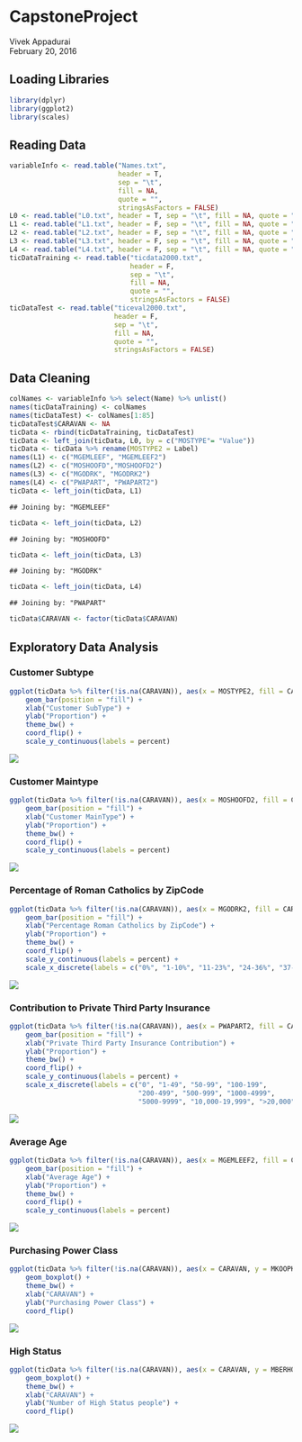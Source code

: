 # CapstoneProject
Vivek Appadurai  
February 20, 2016  

## Loading Libraries


```r
library(dplyr)
library(ggplot2)
library(scales)
```

## Reading Data


```r
variableInfo <- read.table("Names.txt", 
                           header = T, 
                           sep = "\t", 
                           fill = NA, 
                           quote = "",
                           stringsAsFactors = FALSE)
L0 <- read.table("L0.txt", header = T, sep = "\t", fill = NA, quote = "")
L1 <- read.table("L1.txt", header = F, sep = "\t", fill = NA, quote = "")
L2 <- read.table("L2.txt", header = F, sep = "\t", fill = NA, quote = "")
L3 <- read.table("L3.txt", header = F, sep = "\t", fill = NA, quote = "")
L4 <- read.table("L4.txt", header = F, sep = "\t", fill = NA, quote = "")
ticDataTraining <- read.table("ticdata2000.txt", 
                              header = F, 
                              sep = "\t", 
                              fill = NA, 
                              quote = "", 
                              stringsAsFactors = FALSE)
ticDataTest <- read.table("ticeval2000.txt", 
                          header = F, 
                          sep = "\t", 
                          fill = NA, 
                          quote = "",
                          stringsAsFactors = FALSE)
```

## Data Cleaning


```r
colNames <- variableInfo %>% select(Name) %>% unlist()
names(ticDataTraining) <- colNames
names(ticDataTest) <- colNames[1:85]
ticDataTest$CARAVAN <- NA
ticData <- rbind(ticDataTraining, ticDataTest)
ticData <- left_join(ticData, L0, by = c("MOSTYPE"= "Value"))
ticData <- ticData %>% rename(MOSTYPE2 = Label)
names(L1) <- c("MGEMLEEF", "MGEMLEEF2")
names(L2) <- c("MOSHOOFD","MOSHOOFD2")
names(L3) <- c("MGODRK", "MGODRK2")
names(L4) <- c("PWAPART", "PWAPART2")
ticData <- left_join(ticData, L1)
```

```
## Joining by: "MGEMLEEF"
```

```r
ticData <- left_join(ticData, L2)
```

```
## Joining by: "MOSHOOFD"
```

```r
ticData <- left_join(ticData, L3)
```

```
## Joining by: "MGODRK"
```

```r
ticData <- left_join(ticData, L4)
```

```
## Joining by: "PWAPART"
```

```r
ticData$CARAVAN <- factor(ticData$CARAVAN)
```

## Exploratory Data Analysis

### Customer Subtype


```r
ggplot(ticData %>% filter(!is.na(CARAVAN)), aes(x = MOSTYPE2, fill = CARAVAN)) + 
    geom_bar(position = "fill") +
    xlab("Customer SubType") +
    ylab("Proportion") +
    theme_bw() + 
    coord_flip() +
    scale_y_continuous(labels = percent)
```

![](CapstoneProject_files/figure-html/unnamed-chunk-4-1.png)

### Customer Maintype


```r
ggplot(ticData %>% filter(!is.na(CARAVAN)), aes(x = MOSHOOFD2, fill = CARAVAN)) + 
    geom_bar(position = "fill") +
    xlab("Customer MainType") +
    ylab("Proportion") +
    theme_bw() + 
    coord_flip() +
    scale_y_continuous(labels = percent)
```

![](CapstoneProject_files/figure-html/unnamed-chunk-5-1.png)

### Percentage of Roman Catholics by ZipCode


```r
ggplot(ticData %>% filter(!is.na(CARAVAN)), aes(x = MGODRK2, fill = CARAVAN)) + 
    geom_bar(position = "fill") +
    xlab("Percentage Roman Catholics by ZipCode") +
    ylab("Proportion") +
    theme_bw() + 
    coord_flip() +
    scale_y_continuous(labels = percent) + 
    scale_x_discrete(labels = c("0%", "1-10%", "11-23%", "24-36%", "37-49%", "50-62%", "63-75%", "76-88%", "89-99%", "100%"))
```

![](CapstoneProject_files/figure-html/unnamed-chunk-6-1.png)

### Contribution to Private Third Party Insurance


```r
ggplot(ticData %>% filter(!is.na(CARAVAN)), aes(x = PWAPART2, fill = CARAVAN)) + 
    geom_bar(position = "fill") +
    xlab("Private Third Party Insurance Contribution") +
    ylab("Proportion") +
    theme_bw() + 
    coord_flip() +
    scale_y_continuous(labels = percent) +
    scale_x_discrete(labels = c("0", "1-49", "50-99", "100-199", 
                                "200-499", "500-999", "1000-4999", 
                                "5000-9999", "10,000-19,999", ">20,000"))
```

![](CapstoneProject_files/figure-html/unnamed-chunk-7-1.png)

### Average Age


```r
ggplot(ticData %>% filter(!is.na(CARAVAN)), aes(x = MGEMLEEF2, fill = CARAVAN)) + 
    geom_bar(position = "fill") +
    xlab("Average Age") +
    ylab("Proportion") +
    theme_bw() + 
    coord_flip() +
    scale_y_continuous(labels = percent)
```

![](CapstoneProject_files/figure-html/unnamed-chunk-8-1.png)

### Purchasing Power Class


```r
ggplot(ticData %>% filter(!is.na(CARAVAN)), aes(x = CARAVAN, y = MKOOPKLA, fill = CARAVAN)) +
    geom_boxplot() +
    theme_bw() +
    xlab("CARAVAN") +
    ylab("Purchasing Power Class") +
    coord_flip()
```

![](CapstoneProject_files/figure-html/unnamed-chunk-9-1.png)

### High Status


```r
ggplot(ticData %>% filter(!is.na(CARAVAN)), aes(x = CARAVAN, y = MBERHOOG, fill = CARAVAN)) +
    geom_boxplot() +
    theme_bw() +
    xlab("CARAVAN") +
    ylab("Number of High Status people") +
    coord_flip()
```

![](CapstoneProject_files/figure-html/unnamed-chunk-10-1.png)
